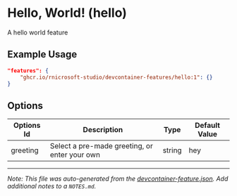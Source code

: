 
# Hello, World! (hello)

A hello world feature

## Example Usage

```json
"features": {
    "ghcr.io/rnicrosoft-studio/devcontainer-features/hello:1": {}
}
```

## Options

| Options Id | Description | Type | Default Value |
|-----|-----|-----|-----|
| greeting | Select a pre-made greeting, or enter your own | string | hey |



---

_Note: This file was auto-generated from the [devcontainer-feature.json](https://github.com/rnicrosoft-studio/devcontainer-features/blob/main/src/hello/devcontainer-feature.json).  Add additional notes to a `NOTES.md`._
